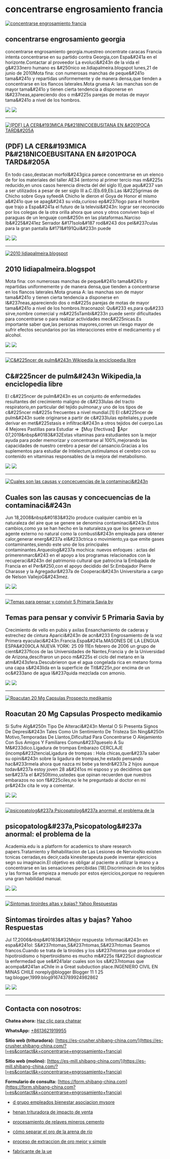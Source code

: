 # concentrarse engrosamiento francia

<a href="https://swt.shibang-china.com/?l=es&img&k=concentrarse+engrosamiento+francia" target="_blank">![concentrarse engrosamiento francia](http://static.shibang-china.com/all-800x300/1242.jpg)</a>

## concentrarse engrosamiento georgia
concentrarse engrosamiento georgia.muestreo oncentrate caracas Francia intenta concentrarse en su partido contra Georgia,con Espa&#241a en el horizonte.Contactar al proveedor La evoluci&#243n de la vida el g&#233nero humano es &#250nico xe.lidiapalmeira.blogspot lunes,21 de junio de 2010Mota fina: con numerosas manchas de peque&#241o tama&#241o y repartidas uniformemente y de manera densa,que tienden a concentrarse en los flancos laterales.Mota gruesa A: las manchas son de mayor tama&#241o y tienen cierta tendencia a disponerse en l&#237neas,apareciendo dos o m&#225s parejas de motas de mayor tama&#241o a nivel de los hombros.


<a href="https://whatsapp.shibangsoft.com/WhatsApp.php" target="_blank" title="WhatsApp">![](http://static.shibang-china.com/icon/whatsapp.png)</a> <a href="https://swt.shibang-china.com/?l=es&icon&k=concentrarse+engrosamiento+francia" target="_blank">![](http://static.shibang-china.com/icon/chat-es.png)</a>

---

<a href="https://swt.shibang-china.com/?l=es&img&k=concentrarse+engrosamiento+francia" target="_blank">![(PDF) LA CER&#193MICA P&#218NICOEBUSITANA EN &#201POCA TARD&#205A](http://static.shibang-china.com/all-800x300/541.jpg)</a>

## (PDF) LA CER&#193MICA P&#218NICOEBUSITANA EN &#201POCA TARD&#205A
En todo caso,destacan morfol&#243gica parece concentrarse en un elenco de for los materiales del taller AE34 (entorno al primer tercio mas m&#225s reducido,en unos casos herencia directa del del siglo II),que aqu&#237 van a ser utilizados a pesar de ser siglo III a.C.(Eb.69,Eb.Las l&#225grimas de Chicho sobre Goya syfeedA Chicho le dieron el Goya de Honor el mismo a&#241o que se apag&#243 su vida,curioso ep&#237logo para el hombre que trajo a Espa&#241a el futuro de la televisi&#243n: lograr ser reconocido por los colegas de la otra orilla ahora que unos y otros conviven bajo el paraguas de un lenguaje com&#250n en las plataformas.Narciso Ib&#225&#241ez Serrador &#171solo&#187 rod&#243 dos pel&#237culas para la gran pantalla &#171&#191Qui&#233n puede


<a href="https://whatsapp.shibangsoft.com/WhatsApp.php" target="_blank" title="WhatsApp">![](http://static.shibang-china.com/icon/whatsapp.png)</a> <a href="https://swt.shibang-china.com/?l=es&icon&k=concentrarse+engrosamiento+francia" target="_blank">![](http://static.shibang-china.com/icon/chat-es.png)</a>

---

<a href="https://swt.shibang-china.com/?l=es&img&k=concentrarse+engrosamiento+francia" target="_blank">![2010 lidiapalmeira.blogspot](http://static.shibang-china.com/all-800x300/31.jpg)</a>

## 2010 lidiapalmeira.blogspot
Mota fina: con numerosas manchas de peque&#241o tama&#241o y repartidas uniformemente y de manera densa,que tienden a concentrarse en los flancos laterales.Mota gruesa A: las manchas son de mayor tama&#241o y tienen cierta tendencia a disponerse en l&#237neas,apareciendo dos o m&#225s parejas de motas de mayor tama&#241o a nivel de los hombros.Itraconazol: Qu&#233 es,para qu&#233 sirve,nombre comercial y m&#225sTambi&#233n puede sentir dificultades para concentrarse o para realizar actividades mec&#225nicas.Es importante saber que,las personas mayores,corren un riesgo mayor de sufrir efectos secundarios por las interacciones entre el medicamento y el alcohol.


<a href="https://whatsapp.shibangsoft.com/WhatsApp.php" target="_blank" title="WhatsApp">![](http://static.shibang-china.com/icon/whatsapp.png)</a> <a href="https://swt.shibang-china.com/?l=es&icon&k=concentrarse+engrosamiento+francia" target="_blank">![](http://static.shibang-china.com/icon/chat-es.png)</a>

---

<a href="https://swt.shibang-china.com/?l=es&img&k=concentrarse+engrosamiento+francia" target="_blank">![C&#225ncer de pulm&#243n Wikipedia,la enciclopedia libre](http://static.shibang-china.com/all-800x300/998.jpg)</a>

## C&#225ncer de pulm&#243n Wikipedia,la enciclopedia libre
El c&#225ncer de pulm&#243n es un conjunto de enfermedades resultantes del crecimiento maligno de c&#233lulas del tracto respiratorio,en particular del tejido pulmonar,y uno de los tipos de c&#225ncer m&#225s frecuentes a nivel mundial.[1] El c&#225ncer de pulm&#243n suele originarse a partir de c&#233lulas epiteliales,y puede derivar en met&#225stasis e infiltraci&#243n a otros tejidos del cuerpo.Las 4 Mejores Pastillas para Estudiar ⇒【Muy Efectivas】🥇Apr 07,2019&nbsp&#0183&#32Estas vitaminas para estudiantes son la mejor ayuda para poder memorizar y concentrarse al 100%,mejorando las capacidades de nuestro cerebro a pesar del cansancio.Gracias a los suplementos para estudiar de Intelectum,estimulamos el cerebro con su contenido en vitaminas responsables de la mejora del metabolismo.


<a href="https://whatsapp.shibangsoft.com/WhatsApp.php" target="_blank" title="WhatsApp">![](http://static.shibang-china.com/icon/whatsapp.png)</a> <a href="https://swt.shibang-china.com/?l=es&icon&k=concentrarse+engrosamiento+francia" target="_blank">![](http://static.shibang-china.com/icon/chat-es.png)</a>

---

<a href="https://swt.shibang-china.com/?l=es&img&k=concentrarse+engrosamiento+francia" target="_blank">![Cuales son las causas y concecuencias de la contaminaci&#243n](http://static.shibang-china.com/all-800x300/1352.jpg)</a>

## Cuales son las causas y concecuencias de la contaminaci&#243n
Jun 18,2008&nbsp&#0183&#32lo produce cualquier cambio en la naturaleza del aire que se genere se denomina contaminaci&#243n.Estos cambios,como ya se han hecho en la naturaleza,ya que los genera un agente externo no natural como la combusti&#243n empleada para obtener calor,generar energ&#237a el&#233ctrica o movimiento,ya que emite gases contaminantes,siendo este uno de los principales contaminantes.Arqueolog&#237a mochica: nuevos enfoques : actas del primerenmarc&#243 en el apoyo a los programas relacionados con la recuperaci&#243n del patrimonio cultural que patrocina la Embajada de Francia en el Per&#250,con el apoyo decidido del Sr.Embajador Pierre Charasse y la Agregadur&#237a de Cooperaci&#243n Universitaria a cargo de Nelson VallejoG&#243mez.


<a href="https://whatsapp.shibangsoft.com/WhatsApp.php" target="_blank" title="WhatsApp">![](http://static.shibang-china.com/icon/whatsapp.png)</a> <a href="https://swt.shibang-china.com/?l=es&icon&k=concentrarse+engrosamiento+francia" target="_blank">![](http://static.shibang-china.com/icon/chat-es.png)</a>

---

<a href="https://swt.shibang-china.com/?l=es&img&k=concentrarse+engrosamiento+francia" target="_blank">![Temas para pensar y convivir 5 Primaria Savia by](http://static.shibang-china.com/all-800x300/278.jpg)</a>

## Temas para pensar y convivir 5 Primaria Savia by
Crecimiento de vello en pubis y axilas Ensanchamiento de caderas y estrechez de cintura Aparici&#243n de acn&#233 Engrosamiento de la voz Primera eyaculaci&#243n.Francia.Espa&#241a.MASONES DE LA LENGUA ESPA&#209OLA NUEVA YORK: 25 09 11En febrero de 2006 un grupo de cient&#237ficos de las Universidades de Nantes,Francia y de la Universidad de Arizona,descifraron un poco m&#225s el ciclo del metano en la atm&#243sfera.Descubrieron que el agua congelada rica en metano forma una capa s&#243lida en la superficie de Tit&#225n,por encima de un oc&#233ano de agua l&#237quida mezclada con amonio.


<a href="https://whatsapp.shibangsoft.com/WhatsApp.php" target="_blank" title="WhatsApp">![](http://static.shibang-china.com/icon/whatsapp.png)</a> <a href="https://swt.shibang-china.com/?l=es&icon&k=concentrarse+engrosamiento+francia" target="_blank">![](http://static.shibang-china.com/icon/chat-es.png)</a>

---

<a href="https://swt.shibang-china.com/?l=es&img&k=concentrarse+engrosamiento+francia" target="_blank">![Roacutan 20 Mg Capsulas Prospecto medikamio](http://static.shibang-china.com/all-800x300/767.jpg)</a>

## Roacutan 20 Mg Capsulas Prospecto medikamio
Si Sufre Alg&#250n Tipo De Alteraci&#243n Mental O Si Presenta Signos De Depresi&#243n Tales Como Un Sentimiento De Tristeza Sin Ning&#250n Motivo,Temporadas De Llantos,Dificultad Para Concentrarse O Alejamiento Con Sus Amigos Y Familiares Comun&#237queselo A Su M&#233dico.Ligadura de trompas Embarazo CERCLAJE (incomp&#232tenciaLigadura de trompas : Hola chicas,quer&#237a saber su opini&#243n sobre la ligadura de trompas,he estado pensando hac&#233rmela ahora que nazca mi bebe ya tendr&#237a 2 hijos aunque todav&#237a estoy joven 28 a&#241os mi esposo y yo decidimos que ser&#237a el &#250ltimo,ustedes que opinan recuerden que nuestros embarazos no son f&#225ciles,no le he preguntado al doctor en mi pr&#243x cita le voy a comentar.


<a href="https://whatsapp.shibangsoft.com/WhatsApp.php" target="_blank" title="WhatsApp">![](http://static.shibang-china.com/icon/whatsapp.png)</a> <a href="https://swt.shibang-china.com/?l=es&icon&k=concentrarse+engrosamiento+francia" target="_blank">![](http://static.shibang-china.com/icon/chat-es.png)</a>

---

<a href="https://swt.shibang-china.com/?l=es&img&k=concentrarse+engrosamiento+francia" target="_blank">![psicopatolog&#237a,Psicopatolog&#237a anormal: el problema de la](http://static.shibang-china.com/all-800x300/1380.jpg)</a>

## psicopatolog&#237a,Psicopatolog&#237a anormal: el problema de la
Academia.edu is a platform for academics to share research papers.Tratamiento y Rehabilitacion de Las Lesiones de NerviosNo existen tcnicas cerradas,es decir,cada kinesiterapeuta puede inventar ejercicios segn su imaginacin.El objetivo es obligar al paciente a utilizar la mano y a concentrarse en las sensaciones percibidas [18].Discriminacin de los tejidos y las formas Se empieza a menudo por estos ejercicios,porque no requieren una gran habilidad manual.


<a href="https://whatsapp.shibangsoft.com/WhatsApp.php" target="_blank" title="WhatsApp">![](http://static.shibang-china.com/icon/whatsapp.png)</a> <a href="https://swt.shibang-china.com/?l=es&icon&k=concentrarse+engrosamiento+francia" target="_blank">![](http://static.shibang-china.com/icon/chat-es.png)</a>

---

<a href="https://swt.shibang-china.com/?l=es&img&k=concentrarse+engrosamiento+francia" target="_blank">![Sintomas tiroirdes altas y bajas? Yahoo Respuestas](http://static.shibang-china.com/all-800x300/101.jpg)</a>

## Sintomas tiroirdes altas y bajas? Yahoo Respuestas
Jul 17,2006&nbsp&#0183&#32Mejor respuesta: Informaci&#243n en espa&#241ol: S&#237ntomas,S&#237ntomas,S&#237ntomas Seamos francos.Cuando se trata de la tiroides y los s&#237ntomas que produce el hipotiroidismo o hipertiroidismo es mucho m&#225s f&#225cil diagnosticar la enfermedad que se&#241alar cuales son los s&#237ntomas que acompa&#241an aChile in a Great subduction place.INGENIERO CIVIL EN MINAS CHILE noreply@blogger Blogger 11 1 25 tag:blogger,1999:blog916743789924982862


<a href="https://whatsapp.shibangsoft.com/WhatsApp.php" target="_blank" title="WhatsApp">![](http://static.shibang-china.com/icon/whatsapp.png)</a> <a href="https://swt.shibang-china.com/?l=es&icon&k=concentrarse+engrosamiento+francia" target="_blank">![](http://static.shibang-china.com/icon/chat-es.png)</a>

---
## Contacta con nosotros:

**Chatea ahora:** [Haz clic para chatear](https://swt.shibang-china.com?l=es&contact&k=concentrarse+engrosamiento+francia)

**WhatsApp:**  [+8613621919955](https://whatsapp.shibangsoft.com/WhatsApp.php)

**Sitio web (trituradora):** [https://es-crusher.shibang-china.com/](https://es-crusher.shibang-china.com/?l=es&contact&k=concentrarse+engrosamiento+francia)

**Sitio web (molino):** [https://es-mill.shibang-china.com/](https://es-mill.shibang-china.com/?l=es&contact&k=concentrarse+engrosamiento+francia)

**Formulario de consulta:** [https://form.shibang-china.com](https://form.shibang-china.com?l=es&contact&k=concentrarse+engrosamiento+francia)

* [d grupo empleados bienestar asociacion mysore](../84/d%20grupo%20empleados%20bienestar%20asociacion%20mysore.md)

* [henan trituradora de impacto de venta](../95/henan%20trituradora%20de%20impacto%20de%20venta.md)

* [procesamiento de relaves mineros cemento](../81/procesamiento%20de%20relaves%20mineros%20cemento.md)

* [cómo separar el oro de la arena de río](../90/c%C3%B3mo%20separar%20el%20oro%20de%20la%20arena%20de%20r%C3%ADo.md)

* [proceso de extraccion de oro mejor y simple](../90/proceso%20de%20extraccion%20de%20oro%20mejor%20y%20simple.md)

* [fabricante de la ue](../81/fabricante%20de%20la%20ue.md)